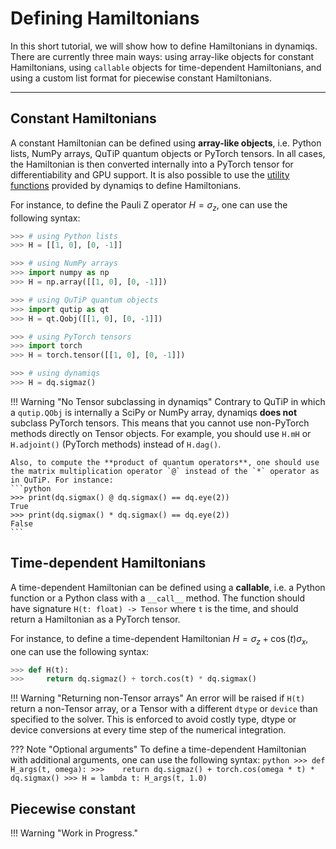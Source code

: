 # Defining Hamiltonians

In this short tutorial, we will show how to define Hamiltonians in dynamiqs. There are currently three main ways: using array-like objects for constant Hamiltonians, using `callable` objects for time-dependent Hamiltonians, and using a custom list format for piecewise constant Hamiltonians.

***

## Constant Hamiltonians

A constant Hamiltonian can be defined using **array-like objects**, i.e. Python lists, NumPy arrays, QuTiP quantum objects or PyTorch tensors. In all cases, the Hamiltonian is then converted internally into a PyTorch tensor for differentiability and GPU support. It is also possible to use the [utility functions](../python_api/utils.md) provided by dynamiqs to define Hamiltonians.

For instance, to define the Pauli Z operator $H = \sigma_z$, one can use the following syntax:
```python
>>> # using Python lists
>>> H = [[1, 0], [0, -1]]

>>> # using NumPy arrays
>>> import numpy as np
>>> H = np.array([[1, 0], [0, -1]])

>>> # using QuTiP quantum objects
>>> import qutip as qt
>>> H = qt.Qobj([[1, 0], [0, -1]])

>>> # using PyTorch tensors
>>> import torch
>>> H = torch.tensor([[1, 0], [0, -1]])

>>> # using dynamiqs
>>> H = dq.sigmaz()
```

!!! Warning "No Tensor subclassing in dynamiqs"
    Contrary to QuTiP in which a `qutip.QObj` is internally a SciPy or NumPy array, dynamiqs **does not** subclass PyTorch tensors. This means that you cannot use non-PyTorch methods directly on Tensor objects. For example, you should use `H.mH` or `H.adjoint()` (PyTorch methods) instead of `H.dag()`.

    Also, to compute the **product of quantum operators**, one should use the matrix multiplication operator `@` instead of the `*` operator as in QuTiP. For instance:
    ```python
    >>> print(dq.sigmax() @ dq.sigmax() == dq.eye(2))
    True
    >>> print(dq.sigmax() * dq.sigmax() == dq.eye(2))
    False
    ```

## Time-dependent Hamiltonians

A time-dependent Hamiltonian can be defined using a **callable**, i.e. a Python function or a Python class with a `__call__` method. The function should have signature `H(t: float) -> Tensor` where `t` is the time, and should return a Hamiltonian as a PyTorch tensor.

For instance, to define a time-dependent Hamiltonian $H = \sigma_z + \cos(t)\sigma_x$, one can use the following syntax:
```python
>>> def H(t):
>>>     return dq.sigmaz() + torch.cos(t) * dq.sigmax()
```

!!! Warning "Returning non-Tensor arrays"
    An error will be raised if `H(t)` return a non-Tensor array, or a Tensor with a different `dtype` or `device` than specified to the solver. This is enforced to avoid costly type, dtype or device conversions at every time step of the numerical integration.

??? Note "Optional arguments"
    To define a time-dependent Hamiltonian with additional arguments, one can use the following syntax:
    ```python
    >>> def H_args(t, omega):
    >>>    return dq.sigmaz() + torch.cos(omega * t) * dq.sigmax()
    >>> H = lambda t: H_args(t, 1.0)
    ```

## Piecewise constant

!!! Warning "Work in Progress."
